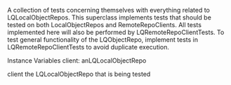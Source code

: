 A collection of tests concerning themselves with everything related to LQLocalObjectRepos.
This superclass implements tests that should be tested on both LocalObjectRepos and RemoteRepoClients. All tests implemented here will also be performed by LQRemoteRepoClientTests.
To test general functionality of the LQObjectRepo, implement tests in LQRemoteRepoClientTests to avoid duplicate execution.

Instance Variables
	client:		anLQLocalObjectRepo
	
client
	the LQLocalObjectRepo that is being tested